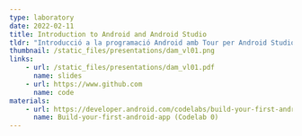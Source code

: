 ```yaml
---
type: laboratory
date: 2022-02-11
title: Introduction to Android and Android Studio
tldr: "Introducció a la programació Android amb Tour per Android Studio"
thumbnail: /static_files/presentations/dam_vl01.png
links: 
    - url: /static_files/presentations/dam_vl01.pdf
      name: slides
    - url: https://www.github.com
      name: code
materials: 
    - url: https://developer.android.com/codelabs/build-your-first-android-app#0
      name: Build-your-first-android-app (Codelab 0)
---
```



